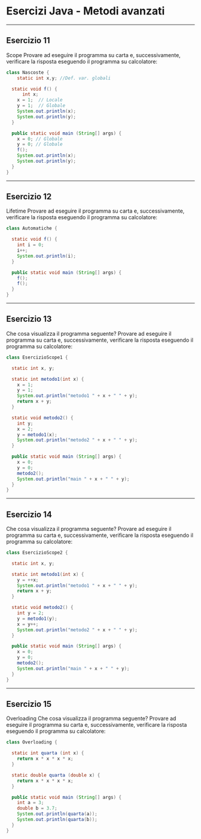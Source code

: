# Esercizi Java - Metodi avanzati


---

## Esercizio 11
Scope
Provare ad eseguire il programma su carta e,
successivamente, verificare la risposta eseguendo
il programma su calcolatore:

```java
class Nascoste {
    static int x,y; //Def. var. globali

  static void f() {
      int x;
    x = 1;  // Locale
    y = 1;  // Globale
    System.out.println(x);
    System.out.println(y);
  }

  public static void main (String[] args) {
    x = 0; // Globale
    y = 0; // Globale
    f();
    System.out.println(x);
    System.out.println(y);
  }
}
```

---

## Esercizio 12
Lifetime
Provare ad eseguire il programma su carta e,
successivamente, verificare la risposta eseguendo
il programma su calcolatore:

```java
class Automatiche {

  static void f() {
    int i = 0;
    i++;
    System.out.println(i);
  }

  public static void main (String[] args) {
    f();
    f();
  }
}
```

---

## Esercizio 13
Che cosa visualizza il programma seguente?
Provare ad eseguire il programma su carta e,
successivamente, verificare la risposta
eseguendo il programma su calcolatore:

```java
class EsercizioScope1 {

  static int x, y;

  static int metodo1(int x) {
    x = 1;
    y = 1;
    System.out.println("metodo1 " + x + " " + y);
    return x + y;
  }

  static void metodo2() {
    int y;
    x = 2; 
    y = metodo1(x);
    System.out.println("metodo2 " + x + " " + y);
  }

  public static void main (String[] args) {
    x = 0;
    y = 0;
    metodo2();
    System.out.println("main " + x + " " + y);
  }
}
```

---

## Esercizio 14
Che cosa visualizza il programma seguente?
Provare ad eseguire il programma su carta e,
successivamente, verificare la risposta
eseguendo il programma su calcolatore:

```java
class EsercizioScope2 {

  static int x, y;

  static int metodo1(int x) {
    y = ++x;
    System.out.println("metodo1 " + x + " " + y);
    return x + y;
  }

  static void metodo2() {
    int y = 2;
    y = metodo1(y);
    x = y++; 
    System.out.println("metodo2 " + x + " " + y);
  }

  public static void main (String[] args) {
    x = 0;
    y = 0;
    metodo2();
    System.out.println("main " + x + " " + y);
  }
}
```

---

## Esercizio 15
Overloading
Che cosa visualizza il programma seguente?
Provare ad eseguire il programma su carta e,
successivamente, verificare la risposta
eseguendo il programma su calcolatore:

```java
class Overloading {

  static int quarta (int x) {
    return x * x * x * x;
  }

  static double quarta (double x) {
    return x * x * x * x;
  }

  public static void main (String[] args) {
    int a = 3; 
    double b = 3.7;
    System.out.println(quarta(a));
    System.out.println(quarta(b));
  }
}
```